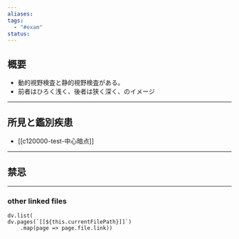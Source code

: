 ```yaml
---
aliases: 
tags:
  - "#exam"
status:
---
```

## 概要
- 動的視野検査と静的視野検査がある。
- 前者はひろく浅く、後者は狭く深く、のイメージ
---
## 所見と鑑別疾患
- [[c120000-test-中心暗点]]
---
## 禁忌
---
### other linked files
```dataviewjs
dv.list(
dv.pages(`[[${this.currentFilePath}]]`)
	.map(page => page.file.link))
```
